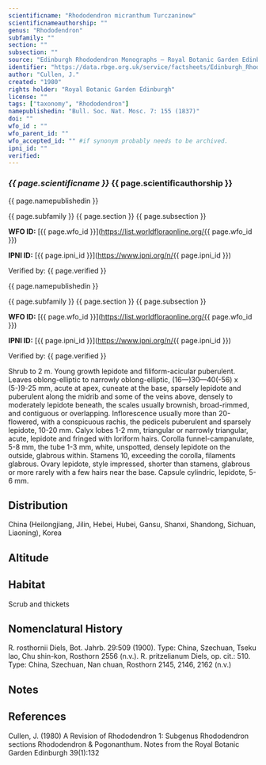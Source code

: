 ```yaml
---
scientificname: "Rhododendron micranthum Turczaninow"
scientificnameauthorship: ""
genus: "Rhododendron"
subfamily: ""
section: ""
subsection: ""
source: "Edinburgh Rhododendron Monographs – Royal Botanic Garden Edinburgh"
identifier: "https://data.rbge.org.uk/service/factsheets/Edinburgh_Rhododendron_Monographs.xhtml"
author: "Cullen, J."
created: "1980"
rights holder: "Royal Botanic Garden Edinburgh"
license: ""
tags: ["taxonomy", "Rhododendron"]
namepublishedin: "Bull. Soc. Nat. Mosc. 7: 155 (1837)"
doi: ""
wfo_id : ""
wfo_parent_id: ""
wfo_accepted_id: "" #if synonym probably needs to be archived.                      
ipni_id: ""
verified:
---
```

### _{{ page.scientificname }}_ {{ page.scientificauthorship }}
 {{ page.namepublishedin }}

{{ page.subfamily }} {{ page.section }} {{ page.subsection }}

**WFO ID:** [{{ page.wfo_id }}](https://list.worldfloraonline.org/{{ page.wfo_id }})

**IPNI ID:** [{{ page.ipni_id }}](https://www.ipni.org/n/{{ page.ipni_id }})

Verified by: {{ page.verified }}

 {{ page.namepublishedin }}

{{ page.subfamily }} {{ page.section }} {{ page.subsection }}

**WFO ID:** [{{ page.wfo_id }}](https://list.worldfloraonline.org/{{ page.wfo_id }})

**IPNI ID:** [{{ page.ipni_id }}](https://www.ipni.org/n/{{ page.ipni_id }})

Verified by: {{ page.verified }}



Shrub to 2 m. Young growth lepidote and filiform-acicular puberulent. Leaves oblong-elliptic to narrowly oblong-elliptic, (16—)30—40(-56) x (5-)9-25 mm, acute at apex, cuneate at the base, sparsely lepidote and puberulent along the midrib and some of the veins above, densely to moderately lepidote beneath, the scales usually brownish, broad-rimmed, and contiguous or overlapping. Inflorescence usually more than 20-flowered, with a conspicuous rachis, the pedicels puberulent and sparsely lepidote, 10-20 mm. Calyx lobes 1-2 mm, triangular or narrowly triangular, acute, lepidote and fringed with loriform hairs. Corolla funnel-campanulate, 5-8 mm, the tube 1-3 mm, white, unspotted, densely lepidote on the outside, glabrous within. Stamens 10, exceeding the corolla, filaments glabrous. Ovary lepidote, style impressed, shorter than stamens, glabrous or more rarely with a few hairs near the base. Capsule cylindric, lepidote, 5-6 mm.

## Distribution
China (Heilongjiang, Jilin, Hebei, Hubei, Gansu, Shanxi, Shandong, Sichuan, Liaoning), Korea

## Altitude


## Habitat
Scrub and thickets

## Nomenclatural History
R. rosthornii Diels, Bot. Jahrb. 29:509 (1900). Type: China, Szechuan, Tseku lao, Chu shin-kon, Rosthorn 2556 (n.v.). R. pritzelianum Diels, op. cit.: 510. Type: China, Szechuan, Nan chuan, Rosthorn 2145, 2146, 2162 (n.v.)
                       
## Notes


## References

Cullen, J. (1980) A Revision of Rhododendron 1: Subgenus Rhododendron sections Rhododendron & Pogonanthum. Notes from the Royal Botanic Garden Edinburgh 39(1):132
